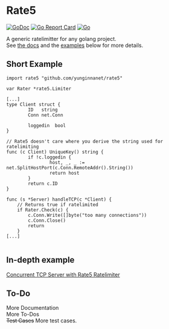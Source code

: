 # Rate5  
[![GoDoc](https://godoc.org/github.com/yunginnanet/?status.svg)](https://godoc.org/github.com/yunginnanet/Rate5) [![Go Report Card](https://goreportcard.com/badge/github.com/yunginnanet/Rate5)](https://goreportcard.com/report/github.com/yunginnanet/Rate5) [![Go](https://github.com/yunginnanet/Rate5/actions/workflows/go.yml/badge.svg?branch=main)](https://github.com/yunginnanet/Rate5/actions/workflows/go.yml)
  
A generic ratelimitter for any golang project.  
See [the docs](https://godoc.org/github.com/yunginnanet/Rate5) and the [examples](_examples/rated.go) below for more details.
  
  

## Short Example
```   
import rate5 "github.com/yunginnanet/rate5"    

var Rater *rate5.Limiter   

[...]  
type Client struct {
        ID   string
        Conn net.Conn

        loggedin  bool
}  

// Rate5 doesn't care where you derive the string used for ratelimiting
func (c Client) UniqueKey() string {
        if !c.loggedin {
                host, _, _ := net.SplitHostPort(c.Conn.RemoteAddr().String())
                return host
        }
        return c.ID
}
  
func (s *Server) handleTCP(c *Client) {
	// Returns true if ratelimited
	if Rater.Check(c) {
		c.Conn.Write([]byte("too many connections"))  
		c.Conn.Close()
		return
	}
[...]
    
```  
  
## In-depth example
  
[Concurrent TCP Server with Rate5 Ratelimiter](_examples/rated.go)  
        
## To-Do  
More Documentation  
More To-Dos  
~~Test Cases~~
More test cases.

